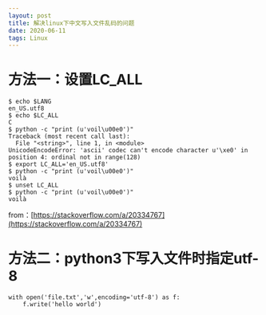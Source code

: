 ```yaml
---
layout: post
title: 解决linux下中文写入文件乱码的问题
date: 2020-06-11
tags: Linux    
---
```


# 方法一：设置LC_ALL
```
$ echo $LANG
en_US.utf8
$ echo $LC_ALL 
C
$ python -c "print (u'voil\u00e0')"
Traceback (most recent call last):
  File "<string>", line 1, in <module>
UnicodeEncodeError: 'ascii' codec can't encode character u'\xe0' in position 4: ordinal not in range(128)
$ export LC_ALL='en_US.utf8'
$ python -c "print (u'voil\u00e0')"
voilà
$ unset LC_ALL
$ python -c "print (u'voil\u00e0')"
voilà
```
from：[https://stackoverflow.com/a/20334767](https://stackoverflow.com/a/20334767)

# 方法二：python3下写入文件时指定utf-8
```
with open('file.txt','w',encoding='utf-8') as f:
    f.write('hello world')
```